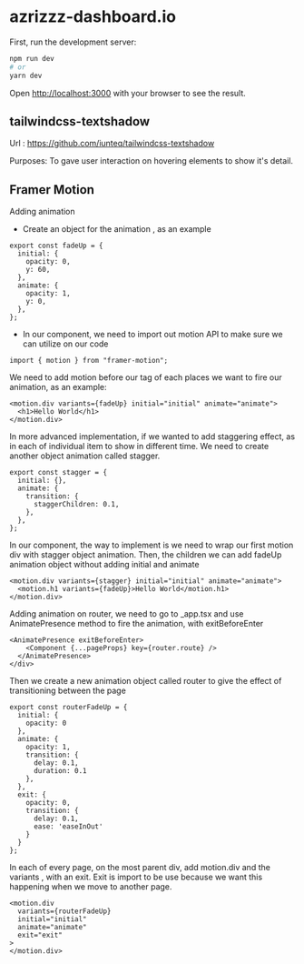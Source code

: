 # azrizzz-dashboard.io

First, run the development server:

```bash
npm run dev
# or
yarn dev
```

Open [http://localhost:3000](http://localhost:3000) with your browser to see the result.


## tailwindcss-textshadow
Url : https://github.com/iunteq/tailwindcss-textshadow

Purposes: To gave user interaction on hovering elements to show it's detail.


## Framer Motion

Adding animation

- Create an object for the animation , as an example 

```
export const fadeUp = {
  initial: {
    opacity: 0,
    y: 60,
  },
  animate: {
    opacity: 1,
    y: 0,
  },
};

```
- In our component, we need to import out motion API to make sure we can utilize on our code

```
import { motion } from "framer-motion";
```

We need to add motion before our tag of each places we want to fire our animation, as an example:

```
<motion.div variants={fadeUp} initial="initial" animate="animate">
  <h1>Hello World</h1>
</motion.div>
```

In more advanced implementation, if we wanted to add staggering effect, as in each of individual
item to show in different time. We need to create another object animation called stagger.

```
export const stagger = {
  initial: {},
  animate: {
    transition: {
      staggerChildren: 0.1,
    },
  },
};
```

In our component, the way to implement is we need to wrap our first motion div with stagger object animation. Then, the children we can add fadeUp animation object without adding initial and animate

```
<motion.div variants={stagger} initial="initial" animate="animate">
  <motion.h1 variants={fadeUp}>Hello World</motion.h1>
</motion.div>
```


Adding animation on router, we need to go to _app.tsx and use AnimatePresence method to fire the animation,
with exitBeforeEnter

```
<AnimatePresence exitBeforeEnter>
    <Component {...pageProps} key={router.route} />
  </AnimatePresence>
</div>
```

Then we create a new animation object called router to give the effect of transitioning between the page
```
export const routerFadeUp = {
  initial: {
    opacity: 0
  },
  animate: {
    opacity: 1,
    transition: {
      delay: 0.1,
      duration: 0.1
    },
  },
  exit: {
    opacity: 0,
    transition: {
      delay: 0.1,
      ease: 'easeInOut'
    }
  }
};
```

In each of every page, on the most parent div, add motion.div and the variants , with an exit.
Exit is import to be use because we want this happening when we move to another page.
```
<motion.div
  variants={routerFadeUp}
  initial="initial"
  animate="animate"
  exit="exit"
>
</motion.div>
```
